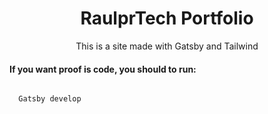 <h1 align="center">
  RaulprTech Portfolio
</h1>
<p align="center">
  This is a site made with Gatsby and Tailwind 
</p>

#### If you want proof is code, you should to run:
<code>
  Gatsby develop
</code>
